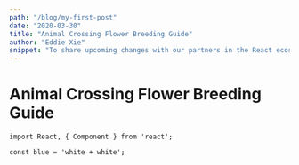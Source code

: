 ```yaml
---
path: "/blog/my-first-post"
date: "2020-03-30"
title: "Animal Crossing Flower Breeding Guide"
author: "Eddie Xie"
snippet: "To share upcoming changes with our partners in the React ecosystem, we’re establishing official prerelease channels. We hope this process will help us make changes to React with confidence, and give developers the opportunity to try out experimental features."
---
```


# Animal Crossing Flower Breeding Guide

```
import React, { Component } from 'react';

const blue = 'white + white';
```
